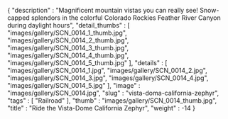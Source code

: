 {
  "description" : "Magnificent mountain vistas you can really see! Snow-capped splendors in the colorful Colorado Rockies Feather River Canyon during daylight hours",
  "detail_thumbs" : [
                       "images/gallery/SCN_0014_1_thumb.jpg",
                       "images/gallery/SCN_0014_2_thumb.jpg",
                       "images/gallery/SCN_0014_3_thumb.jpg",
                       "images/gallery/SCN_0014_4_thumb.jpg",
                       "images/gallery/SCN_0014_5_thumb.jpg"
                     ],
  "details" : [
                 "images/gallery/SCN_0014_1.jpg",
                 "images/gallery/SCN_0014_2.jpg",
                 "images/gallery/SCN_0014_3.jpg",
                 "images/gallery/SCN_0014_4.jpg",
                 "images/gallery/SCN_0014_5.jpg"
               ],
  "image" : "images/gallery/SCN_0014.jpg",
  "slug" : "vista-doma-california-zephyr",
  "tags" : [
              "Railroad"
            ],
  "thumb" : "images/gallery/SCN_0014_thumb.jpg",
  "title" : "Ride the Vista-Dome California Zephyr",
  "weight" : -14
}

